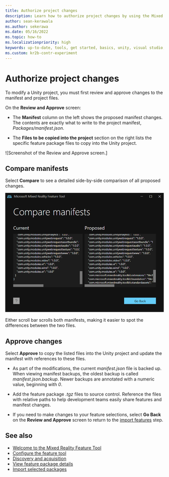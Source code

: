 ```yaml
---
title: Authorize project changes
description: Learn how to authorize project changes by using the Mixed Reality Feature Tool for HoloLens and VR development.
author: sean-kerawala
ms.author: sekerawa
ms.date: 05/16/2022
ms.topic: how-to
ms.localizationpriority: high
keywords: up-to-date, tools, get started, basics, unity, visual studio, toolkit, mixed reality headset, windows mixed reality headset, virtual reality headset, installation, Windows, HoloLens, emulator, unreal, openxr
ms.custom: kr2b-contr-experiment
---
```


# Authorize project changes

To modify a Unity project, you must first review and approve changes to the manifest and project files.

On the **Review and Approve** screen:

- The **Manifest** column on the left shows the proposed manifest changes. The contents are exactly what to write to the project manifest, *Packages/manifest.json*.

- The **Files to be copied into the project** section on the right lists the specific feature package files to copy into the Unity project.

![Screenshot of the Review and Approve screen.]

## Compare manifests

Select **Compare** to see a detailed side-by-side comparison of all proposed changes.

![Screenshot of the Compare manifests screen.](images/FeatureToolCompareManifest.png)

Either scroll bar scrolls both manifests, making it easier to spot the differences between the two files.

## Approve changes

Select **Approve** to copy the listed files into the Unity project and update the manifest with references to these files.

- As part of the modifications, the current *manifest.json* file is backed up. When viewing manifest backups, the oldest backup is called *manifest.json.backup*. Newer backups are annotated with a numeric value, beginning with *0*.

- Add the feature package *.tgz* files to source control. Reference the files with relative paths to help development teams easily share features and manifest changes.

- If you need to make changes to your feature selections, select **Go Back** on the **Review and Approve** screen to return to the [import features](importing-features.md) step.

## See also

- [Welcome to the Mixed Reality Feature Tool](welcome-to-mr-feature-tool.md)
- [Configure the feature tool](configuring-feature-tool.md)
- [Discovery and acquisition](discovering-features.md)
- [View feature package details](viewing-package-details.md)
- [Import selected packages](importing-features.md)
